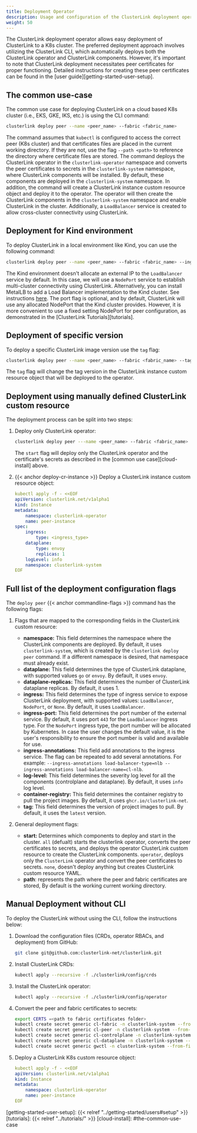 ```yaml
---
title: Deployment Operator
description: Usage and configuration of the ClusterLink deployment operator.
weight: 50
---
```


The ClusterLink deployment operator allows easy deployment of ClusterLink to a K8s cluster.
The preferred deployment approach involves utilizing the ClusterLink CLI,
which automatically deploys both the ClusterLink operator and ClusterLink components.
However, it's important to note that ClusterLink deployment necessitates peer certificates for proper functioning.
Detailed instructions for creating these peer certificates can be found in the [user guide][getting-started-user-setup].

## The common use-case

The common use case for deploying ClusterLink on a cloud based K8s cluster (i.e., EKS, GKE, IKS, etc.) is using the CLI command:

```sh
clusterlink deploy peer --name <peer_name> --fabric <fabric_name>
```

The command assumes that `kubectl` is configured to access the correct peer (K8s cluster)
and that certificates files are placed in the current working directory.
If they are not, use the flag `--path <path>` to reference the directory where certificate files are stored.
The command deploys the ClusterLink operator in the `clusterlink-operator` namespace and converts
the peer certificates to secrets in the `clusterlink-system` namespace, where ClusterLink components will be installed.
By default, these components are deployed in the `clusterlink-system` namespace.
In addition, the command will create a ClusterLink instance custom resource object and deploy it to the operator.
The operator will then create the ClusterLink components in the `clusterlink-system` namespace and enable ClusterLink in the cluster.
Additionally, a `LoadBalancer` service is created to allow cross-cluster connectivity using ClusterLink.

## Deployment for Kind environment

To deploy ClusterLink in a local environment like Kind, you can use the following command:

```sh
clusterlink deploy peer --name <peer_name> --fabric <fabric_name> --ingress=NodePort --ingress-port=30443
```

The Kind environment doesn't allocate an external IP to the `LoadBalancer` service by default.
In this case, we will use a `NodePort` service to establish multi-cluster connectivity using ClusterLink.
Alternatively, you can install MetalLB to add a Load Balancer implementation to the Kind cluster. See instructions
[here](https://kind.sigs.k8s.io/docs/user/loadbalancer/).
The port flag is optional, and by default, ClusterLink will use any allocated NodePort that the Kind cluster provides.
However, it is more convenient to use a fixed setting NodePort for peer configuration, as demonstrated in the
[ClusterLink Tutorials][tutorials].

## Deployment of specific version

To deploy a specific ClusterLink image version use the `tag` flag:

```sh
clusterlink deploy peer --name <peer_name> --fabric <fabric_name> --tag <version_tag>
```

The `tag` flag will change the tag version in the ClusterLink instance custom resource object that will be deployed to the operator.

## Deployment using manually defined ClusterLink custom resource

The deployment process can be split into two steps:

1. Deploy only ClusterLink operator:

    ```sh
    clusterlink deploy peer ---name <peer_name> --fabric <fabric_name> --start operator
    ```

    The `start` flag will deploy only the ClusterLink operator and the certificate's secrets as described in the [common use case][cloud-install] above.

2. {{< anchor deploy-cr-instance >}} Deploy a ClusterLink instance custom resource object:

    ```yaml
    kubectl apply -f - <<EOF
    apiVersion: clusterlink.net/v1alpha1
    kind: Instance
    metadata:
        namespace: clusterlink-operator
        name: peer-instance
    spec:
        ingress:
            type: <ingress_type>
        dataplane:
            type: envoy
            replicas: 1
        logLevel: info
        namespace: clusterlink-system
    EOF
    ```

## Full list of the deployment configuration flags

The `deploy peer` {{< anchor commandline-flags >}} command has the following flags:

1. Flags that are mapped to the corresponding fields in the ClusterLink custom resource:

   - **namespace:** This field determines the namespace where the ClusterLink components are deployed.
    By default, it uses `clusterlink-system`, which is created by the `clusterlink deploy peer` command.
    If a different namespace is desired, that namespace must already exist.
   - **dataplane:** This field determines the type of ClusterLink dataplane, with supported values `go` or `envoy`. By default, it uses `envoy`.
   - **dataplane-replicas:** This field determines the number of ClusterLink dataplane replicas. By default, it uses 1.
   - **ingress:** This field determines the type of ingress service to expose ClusterLink deployment,
     with supported values: `LoadBalancer`, `NodePort`, or `None`. By default, it uses `LoadBalancer`.
   - **ingress-port:** This field determines the port number of the external service.
     By default, it uses port `443` for the `LoadBalancer` ingress type.
     For the `NodePort` ingress type, the port number will be allocated by Kubernetes.
     In case the user changes the default value, it is the user's responsibility to ensure the port number is valid and available for use.
   - **ingress-annotations:** This field add annotations to the ingress service.
   The flag can be repeated to add several annotations. For example: `--ingress-annotations load-balancer-type=nlb --ingress-annotations load-balancer-name=cl-nlb`.
   - **log-level:** This field determines the severity log level for all the components (controlplane and dataplane).
     By default, it uses `info` log level.
   - **container-registry:** This field determines the container registry to pull the project images.
     By default, it uses `ghcr.io/clusterlink-net`.
   - **tag:** This field determines the version of project images to pull. By default, it uses the `latest` version.

2. General deployment flags:
   - **start:** Determines which components to deploy and start in the cluster.
        `all` (defualt) starts the clusterlink operator, converts the peer certificates to secrets,
        and deploys the operator ClusterLink custom resource to create the ClusterLink components.
        `operator`, deploys only the `ClusterLink` operator and convert the peer certificates to secrets.
        `none`, doesn't deploy anything but creates ClusterLink custom resource YAML.
   - **path**: represents the path where the peer and fabric certificates are stored,
        By default is the working current working directory.

## Manual Deployment without CLI

To deploy the ClusterLink without using the CLI, follow the instructions below:

1. Download the configuration files (CRDs, operator RBACs, and deployment) from GitHub:

    ```sh
    git clone git@github.com:clusterlink-net/clusterlink.git
    ```

2. Install ClusterLink CRDs:

    ```sh
    kubectl apply --recursive -f ./clusterlink/config/crds
    ```

3. Install the ClusterLink operator:

    ```sh
    kubectl apply --recursive -f ./clusterlink/config/operator
    ```

4. Convert the peer and fabric certificates to secrets:

    ```sh
    export CERTS =<path to fabric certificates folder>
    kubectl create secret generic cl-fabric -n clusterlink-system --from-file=ca=$CERTS /cert.pem
    kubectl create secret generic cl-peer -n clusterlink-system --from-file=ca=$CERTS /peer1/cert.pem
    kubectl create secret generic cl-controlplane -n clusterlink-system --from-file=cert=$CERTS /peer1/controlplane/cert.pem --from-file=key=$CERTS /peer1/controlplane/key.pem
    kubectl create secret generic cl-dataplane -n clusterlink-system --from-file=cert=$CERTS /peer1/dataplane/cert.pem --from-file=key=$CERTS /peer1/dataplane/key.pem
    kubectl create secret generic gwctl -n clusterlink-system --from-file=cert=$CERTS /peer1/gwctl/cert.pem --from-file=key=$CERTS /peer1/gwctl/key.pem
    ```

5. Deploy a ClusterLink K8s custom resource object:

    ```yaml
    kubectl apply -f - <<EOF
    apiVersion: clusterlink.net/v1alpha1
    kind: Instance
    metadata:
        namespace: clusterlink-operator
        name: peer-instance
    EOF
    ```

[getting-started-user-setup]: {{< relref "../getting-started/users#setup" >}}
[tutorials]: {{< relref "../tutorials/" >}}
[cloud-install]: #the-common-use-case
